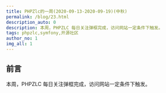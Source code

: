 ```yaml
---
title: PHPZlc的一周(2020-09-13-2020-09-19)(中秋)
permalink: /blog/23.html
description_auto: 0
description: 本周，PHPZLC 每日关注弹框完成，访问网站一定条件下触发。
tags: phpzlc,symfony,开源社区
author_no: 1
img_all: 1
---
```


## 前言

本周，PHPZLC 每日关注弹框完成，访问网站一定条件下触发。


